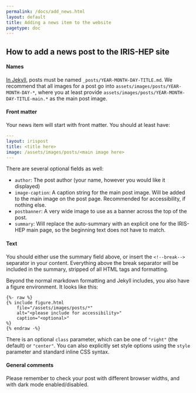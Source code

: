 ```yaml
---
permalink: /docs/add_news.html
layout: default
title: Adding a news item to the website
pagetype: doc
---
```



## How to add a news post to the IRIS-HEP site

#### Names

[In Jekyll](https://jekyllrb.com/docs/posts/), posts must be named `_posts/YEAR-MONTH-DAY-TITLE.md`. We recommend that all images
for a post go into `assets/images/posts/YEAR-MONTH-DAY-*`, where you at least provide `assets/images/posts/YEAR-MONTH-DAY-TITLE-main.*` as
the main post image.

#### Front matter

Your news item will start with front matter. You should at least have:

```yaml
---
layout: irispost
title: <title here>
image: /assets/images/posts/<main image here>
---
```

There are several optional fields as well:

* `author`: The post author (your name, however you would like it displayed)
* `image-caption`: A caption string for the main post image. Will be added to the main image on the post page. Recommended for accessibility, if nothing else.
* `postbanner`: A very wide image to use as a banner across the top of the post.
* `summary`: Will replace the auto-summary with an explicit one for the IRIS-HEP main page, so the beginning text does not have to match.

#### Text

You should either use the summary field above, or insert the `<!--break-->` separator in your content. Everything above the break separator will be included in the summary, stripped of all HTML tags and formatting.

Beyond the normal markdown formatting and Jekyll includes, you also have a figure environment. It looks like this:

```
{%- raw %}
{% include figure.html
    file="/assets/images/posts/*"
    alt="<please include for accessibility>"
    caption="<optional>"
%}
{% endraw -%}
```

There is an optional `class` parameter, which can be one of `"right"` (the default) or `"center"`. You can also explicitly set style options using the `style` parameter and standard inline CSS syntax.

#### General comments

Please remember to check your post with different browser widths, and with dark mode enabled/disabled.
